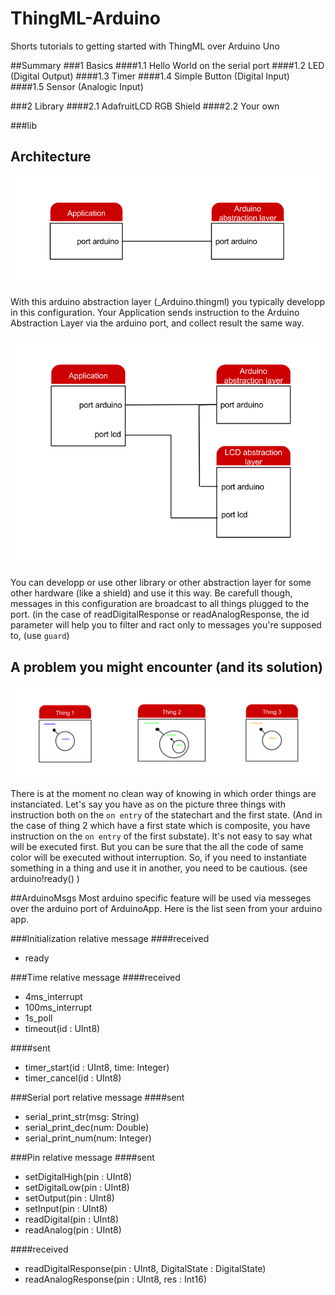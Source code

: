 # ThingML-Arduino
Shorts tutorials to getting started with ThingML over Arduino Uno

##Summary
###1 Basics
####1.1 Hello World on the serial port
####1.2 LED (Digital Output)
####1.3 Timer
####1.4 Simple Button (Digital Input)
####1.5 Sensor (Analogic Input)

###2 Library
####2.1 AdafruitLCD RGB Shield
####2.2 Your own

###lib

## Architecture

![Simple configuration](https://github.com/Lyadis/ThingML-Arduino/blob/master/img/basic.png?raw=true)

With this arduino abstraction layer (_Arduino.thingml) you typically developp in this configuration. Your Application sends instruction to the Arduino Abstraction Layer via the arduino port, and collect result the same way.

![with a lib](https://github.com/Lyadis/ThingML-Arduino/blob/master/img/app-ardu-lcd.png?raw=true)

You can developp or use other library or other abstraction layer for some other hardware (like a shield) and use it this way. Be carefull though, messages in this configuration are broadcast to all things plugged to the port. (in the case of readDigitalResponse or readAnalogResponse, the id parameter will help you to filter and ract only to messages you're supposed to, (use `guard`)

## A problem you might encounter (and its solution)

![execution order](https://github.com/Lyadis/ThingML-Arduino/blob/master/img/3things.png?raw=true)

There is at the moment no clean way of knowing in which order things are instanciated. 
Let's say you have as on the picture three things with instruction both on the `on entry` of the statechart and the first state. (And in the case of thing 2 which have a first state which is composite, you have instruction on the `on entry` of the first substate). It's not easy to say what will be executed first. But you can be sure that the all the code of same color will be executed without interruption. 
So, if you need to instantiate something in a thing and use it in another, you need to be cautious. (see arduino!ready() )

##ArduinoMsgs
Most arduino specific feature will be used via messeges over the arduino port of ArduinoApp. 
Here is the list seen from your arduino app.

###Initialization relative message
####received
* ready

###Time relative message
####received 
* 4ms_interrupt
* 100ms_interrupt
* 1s_poll
* timeout(id : UInt8)

####sent 
* timer_start(id : UInt8, time: Integer)
* timer_cancel(id : UInt8)

###Serial port relative message
####sent 
* serial_print_str(msg: String)
* serial_print_dec(num: Double)
* serial_print_num(num: Integer)

###Pin relative message
####sent 
* setDigitalHigh(pin : UInt8)
* setDigitalLow(pin : UInt8)
* setOutput(pin : UInt8)
* setInput(pin : UInt8)
* readDigital(pin : UInt8)
* readAnalog(pin : UInt8)

####received 
* readDigitalResponse(pin : UInt8, DigitalState : DigitalState)
* readAnalogResponse(pin : UInt8, res : Int16)
